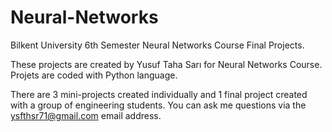 # Neural-Networks

Bilkent University 6th Semester Neural Networks Course Final Projects.

These projects are created by Yusuf Taha Sarı for Neural Networks Course. Projets are coded with Python language.

There are 3 mini-projects created individually and 1 final project created with a group of engineering students. You can ask me questions via the ysfthsr71@gmail.com email address.
